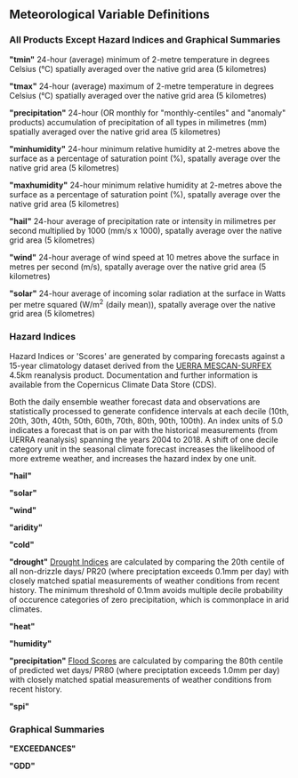 ## Meteorological Variable Definitions

### All Products Except Hazard Indices and Graphical Summaries

**"tmin"** 24-hour (average) minimum of 2-metre temperature in degrees Celsius (°C) spatially averaged over the native grid area (5 kilometres)

**"tmax"** 24-hour (average) maximum of 2-metre temperature in degrees Celsius (°C) spatially averaged over the native grid area (5 kilometres)

**"precipitation"** 24-hour (OR monthly for "monthly-centiles" and "anomaly" products) accumulation of precipitation of all types in milimetres (mm) spatially averaged over the native grid area (5 kilometres)

**"minhumidity"** 24-hour minimum relative humidity at 2-metres above the surface as a percentage of saturation point (%), spatally average over the native grid area (5 kilometres)

**"maxhumidity"** 24-hour minimum relative humidity at 2-metres above the surface as a percentage of saturation point (%), spatally average over the native grid area (5 kilometres)

**"hail"** 24-hour average of precipitation rate or intensity in milimetres per second multiplied by 1000 (mm/s x 1000), spatally average over the native grid area (5 kilometres)

**"wind"** 24-hour average of wind speed at 10 metres above the surface in metres per second (m/s), spatally average over the native grid area (5 kilometres)

**"solar"** 24-hour average of incoming solar radiation at the surface in Watts per metre squared (W/m<sup>2</sup> (daily mean)), spatally average over the native grid area (5 kilometres)

### Hazard Indices

Hazard Indices or 'Scores' are generated by comparing forecasts against a 15-year climatology dataset derived from the [UERRA MESCAN-SURFEX](https://cds.climate.copernicus.eu/cdsapp#!/dataset/reanalysis-uerra-europe-single-levels?tab=overview) 4.5km reanalysis product. Documentation and further information is available from the Copernicus Climate Data Store (CDS).

Both the daily ensemble weather forecast data and observations are statistically processed to generate confidence intervals at each decile (10th, 20th, 30th, 40th, 50th, 60th, 70th, 80th, 90th, 100th). An index units of 5.0 indicates a forecast that is on par with the historical measurements (from UERRA reanalysis) spanning the years 2004 to 2018. A shift of one decile category unit in the seasonal climate forecast increases the likelihood of more extreme weather, and increases the hazard index by one unit.

**"hail"**

**"solar"**

**"wind"**

**"aridity"**

**"cold"**

**"drought"** <u>Drought Indices</u> are calculated by comparing the 20th centile of all non-drizzle days/ PR20 (where preciptation exceeds 0.1mm per day) with closely matched spatial measurements of weather conditions from recent history. The minimum threshold of 0.1mm avoids multiple decile probability of occurence categories of zero precipitation, which is commonplace in arid climates.

**"heat"**

**"humidity"**

**"precipitation"** <u>Flood Scores</u> are calculated by comparing the 80th centile of predicted wet days/ PR80 (where preciptation exceeds 1.0mm per day) with closely matched spatial measurements of weather conditions from recent history. 

**"spi"**

### Graphical Summaries

**"EXCEEDANCES"**

**"GDD"**
